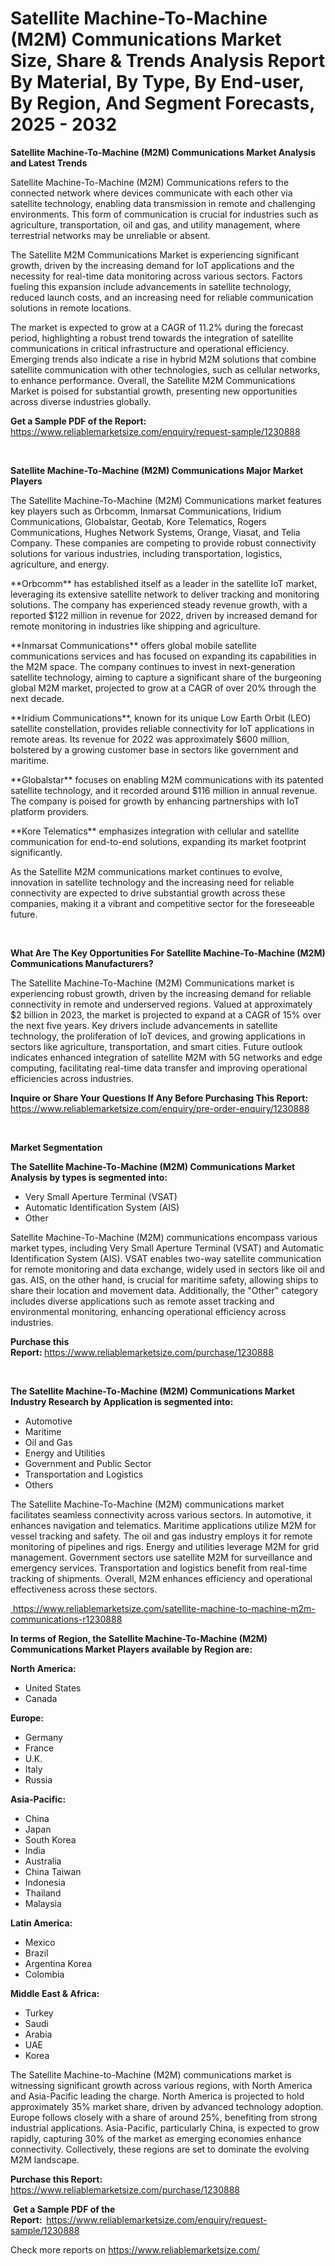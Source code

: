 <p><h1>Satellite Machine-To-Machine (M2M) Communications Market Size, Share & Trends Analysis Report By Material, By Type, By End-user, By Region, And Segment Forecasts, 2025 - 2032</h1></p><p><strong>Satellite Machine-To-Machine (M2M) Communications Market Analysis and Latest Trends</strong></p>
<p><p>Satellite Machine-To-Machine (M2M) Communications refers to the connected network where devices communicate with each other via satellite technology, enabling data transmission in remote and challenging environments. This form of communication is crucial for industries such as agriculture, transportation, oil and gas, and utility management, where terrestrial networks may be unreliable or absent. </p><p>The Satellite M2M Communications Market is experiencing significant growth, driven by the increasing demand for IoT applications and the necessity for real-time data monitoring across various sectors. Factors fueling this expansion include advancements in satellite technology, reduced launch costs, and an increasing need for reliable communication solutions in remote locations. </p><p>The market is expected to grow at a CAGR of 11.2% during the forecast period, highlighting a robust trend towards the integration of satellite communications in critical infrastructure and operational efficiency. Emerging trends also indicate a rise in hybrid M2M solutions that combine satellite communication with other technologies, such as cellular networks, to enhance performance. Overall, the Satellite M2M Communications Market is poised for substantial growth, presenting new opportunities across diverse industries globally.</p></p>
<p><strong>Get a Sample PDF of the Report:&nbsp;</strong> <a href="https://www.reliablemarketsize.com/enquiry/request-sample/1230888?utm_campaign=1884&utm_medium=2&utm_source=Github&utm_content=ia&utm_term=15022025&utm_id=satellite-machine-to-machine-m2m-communications">https://www.reliablemarketsize.com/enquiry/request-sample/1230888</a></p>
<p>&nbsp;</p>
<p><strong>Satellite Machine-To-Machine (M2M) Communications Major Market Players</strong></p>
<p><p>The Satellite Machine-To-Machine (M2M) Communications market features key players such as Orbcomm, Inmarsat Communications, Iridium Communications, Globalstar, Geotab, Kore Telematics, Rogers Communications, Hughes Network Systems, Orange, Viasat, and Telia Company. These companies are competing to provide robust connectivity solutions for various industries, including transportation, logistics, agriculture, and energy.</p><p>**Orbcomm** has established itself as a leader in the satellite IoT market, leveraging its extensive satellite network to deliver tracking and monitoring solutions. The company has experienced steady revenue growth, with a reported $122 million in revenue for 2022, driven by increased demand for remote monitoring in industries like shipping and agriculture.</p><p>**Inmarsat Communications** offers global mobile satellite communications services and has focused on expanding its capabilities in the M2M space. The company continues to invest in next-generation satellite technology, aiming to capture a significant share of the burgeoning global M2M market, projected to grow at a CAGR of over 20% through the next decade.</p><p>**Iridium Communications**, known for its unique Low Earth Orbit (LEO) satellite constellation, provides reliable connectivity for IoT applications in remote areas. Its revenue for 2022 was approximately $600 million, bolstered by a growing customer base in sectors like government and maritime.</p><p>**Globalstar** focuses on enabling M2M communications with its patented satellite technology, and it recorded around $116 million in annual revenue. The company is poised for growth by enhancing partnerships with IoT platform providers.</p><p>**Kore Telematics** emphasizes integration with cellular and satellite communication for end-to-end solutions, expanding its market footprint significantly.</p><p>As the Satellite M2M communications market continues to evolve, innovation in satellite technology and the increasing need for reliable connectivity are expected to drive substantial growth across these companies, making it a vibrant and competitive sector for the foreseeable future.</p></p>
<p>&nbsp;</p>
<p><strong>What Are The Key Opportunities For Satellite Machine-To-Machine (M2M) Communications Manufacturers?</strong></p>
<p><p>The Satellite Machine-To-Machine (M2M) Communications market is experiencing robust growth, driven by the increasing demand for reliable connectivity in remote and underserved regions. Valued at approximately $2 billion in 2023, the market is projected to expand at a CAGR of 15% over the next five years. Key drivers include advancements in satellite technology, the proliferation of IoT devices, and growing applications in sectors like agriculture, transportation, and smart cities. Future outlook indicates enhanced integration of satellite M2M with 5G networks and edge computing, facilitating real-time data transfer and improving operational efficiencies across industries.</p></p>
<p><strong>Inquire or Share Your Questions If Any Before Purchasing This Report:</strong> <a href="https://www.reliablemarketsize.com/enquiry/pre-order-enquiry/1230888?utm_campaign=1884&utm_medium=2&utm_source=Github&utm_content=ia&utm_term=15022025&utm_id=satellite-machine-to-machine-m2m-communications">https://www.reliablemarketsize.com/enquiry/pre-order-enquiry/1230888</a></p>
<p>&nbsp;</p>
<p><strong>Market Segmentation</strong></p>
<p><strong>The Satellite Machine-To-Machine (M2M) Communications Market Analysis by types is segmented into:</strong></p>
<p><ul><li>Very Small Aperture Terminal (VSAT)</li><li>Automatic Identification System (AIS)</li><li>Other</li></ul></p>
<p><p>Satellite Machine-To-Machine (M2M) communications encompass various market types, including Very Small Aperture Terminal (VSAT) and Automatic Identification System (AIS). VSAT enables two-way satellite communication for remote monitoring and data exchange, widely used in sectors like oil and gas. AIS, on the other hand, is crucial for maritime safety, allowing ships to share their location and movement data. Additionally, the "Other" category includes diverse applications such as remote asset tracking and environmental monitoring, enhancing operational efficiency across industries.</p></p>
<p><strong>Purchase this Report:&nbsp;</strong><a href="https://www.reliablemarketsize.com/purchase/1230888?utm_campaign=1884&utm_medium=2&utm_source=Github&utm_content=ia&utm_term=15022025&utm_id=satellite-machine-to-machine-m2m-communications">https://www.reliablemarketsize.com/purchase/1230888</a></p>
<p>&nbsp;</p>
<p><strong>The Satellite Machine-To-Machine (M2M) Communications Market Industry Research by Application is segmented into:</strong></p>
<p><ul><li>Automotive</li><li>Maritime</li><li>Oil and Gas</li><li>Energy and Utilities</li><li>Government and Public Sector</li><li>Transportation and Logistics</li><li>Others</li></ul></p>
<p><p>The Satellite Machine-To-Machine (M2M) communications market facilitates seamless connectivity across various sectors. In automotive, it enhances navigation and telematics. Maritime applications utilize M2M for vessel tracking and safety. The oil and gas industry employs it for remote monitoring of pipelines and rigs. Energy and utilities leverage M2M for grid management. Government sectors use satellite M2M for surveillance and emergency services. Transportation and logistics benefit from real-time tracking of shipments. Overall, M2M enhances efficiency and operational effectiveness across these sectors.</p></p>
<p><a href="https://www.reliablemarketsize.com/satellite-machine-to-machine-m2m-communications-r1230888?utm_campaign=1884&utm_medium=2&utm_source=Github&utm_content=ia&utm_term=15022025&utm_id=satellite-machine-to-machine-m2m-communications">&nbsp;https://www.reliablemarketsize.com/satellite-machine-to-machine-m2m-communications-r1230888</a></p>
<p><strong>In terms of Region, the Satellite Machine-To-Machine (M2M) Communications Market Players available by Region are:</strong></p>
<p>
    <p> <strong> North America: </strong>
        <ul>
            <li>United States</li>
            <li>Canada</li>
        </ul>
        </p> 
    <p> <strong> Europe: </strong>
        <ul>
            <li>Germany</li>
            <li>France</li>
            <li>U.K.</li>
            <li>Italy</li>
            <li>Russia</li>
        </ul>
        </p> 
    <p> <strong> Asia-Pacific: </strong>
        <ul>
            <li>China</li>
            <li>Japan</li>
            <li>South Korea</li>
            <li>India</li>
            <li>Australia</li>
            <li>China Taiwan</li>
            <li>Indonesia</li>
            <li>Thailand</li>
            <li>Malaysia</li>
        </ul>
        </p> 
    <p> <strong> Latin America: </strong>
        <ul>
            <li>Mexico</li>
            <li>Brazil</li>
            <li>Argentina Korea</li>
            <li>Colombia</li>
        </ul>
        </p> 
    <p> <strong> Middle East & Africa: </strong>
        <ul>
            <li>Turkey</li>
            <li>Saudi</li>
            <li>Arabia</li>
            <li>UAE</li>
            <li>Korea</li>
        </ul>
    </p>
    </p>
<p><p>The Satellite Machine-to-Machine (M2M) communications market is witnessing significant growth across various regions, with North America and Asia-Pacific leading the charge. North America is projected to hold approximately 35% market share, driven by advanced technology adoption. Europe follows closely with a share of around 25%, benefiting from strong industrial applications. Asia-Pacific, particularly China, is expected to grow rapidly, capturing 30% of the market as emerging economies enhance connectivity. Collectively, these regions are set to dominate the evolving M2M landscape.</p></p>
<p><strong>Purchase this Report: </strong><a href="https://www.reliablemarketsize.com/purchase/1230888?utm_campaign=1884&utm_medium=2&utm_source=Github&utm_content=ia&utm_term=15022025&utm_id=satellite-machine-to-machine-m2m-communications">https://www.reliablemarketsize.com/purchase/1230888</a></p>
<p>&nbsp;<strong>Get a Sample PDF of the Report:&nbsp;&nbsp;</strong><a href="https://www.reliablemarketsize.com/enquiry/request-sample/1230888?utm_campaign=1884&utm_medium=2&utm_source=Github&utm_content=ia&utm_term=15022025&utm_id=satellite-machine-to-machine-m2m-communications">https://www.reliablemarketsize.com/enquiry/request-sample/1230888</a></p>
<p><strong></strong></p>
<p>Check more reports on <a href="https://www.reliablemarketsize.com/?utm_campaign=1884&utm_medium=2&utm_source=Github&utm_content=ia&utm_term=15022025&utm_id=satellite-machine-to-machine-m2m-communications">https://www.reliablemarketsize.com/</a></p>